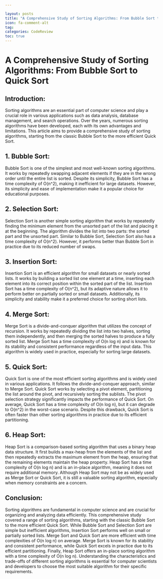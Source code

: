 ```yaml
---

layout: posts
title: "A Comprehensive Study of Sorting Algorithms: From Bubble Sort to Quick Sort"
icon: fa-comment-alt
tag:      
categories: CodeReview
toc: true
---
```




# A Comprehensive Study of Sorting Algorithms: From Bubble Sort to Quick Sort

## Introduction:

Sorting algorithms are an essential part of computer science and play a crucial role in various applications such as data analysis, database management, and search operations. Over the years, numerous sorting algorithms have been developed, each with its own advantages and limitations. This article aims to provide a comprehensive study of sorting algorithms, starting from the classic Bubble Sort to the more efficient Quick Sort.

## 1. Bubble Sort:

Bubble Sort is one of the simplest and most well-known sorting algorithms. It works by repeatedly swapping adjacent elements if they are in the wrong order until the entire list is sorted. Despite its simplicity, Bubble Sort has a time complexity of O(n^2), making it inefficient for large datasets. However, its simplicity and ease of implementation make it a popular choice for educational purposes.

## 2. Selection Sort:

Selection Sort is another simple sorting algorithm that works by repeatedly finding the minimum element from the unsorted part of the list and placing it at the beginning. The algorithm divides the list into two parts: the sorted part and the unsorted part. Similar to Bubble Sort, Selection Sort also has a time complexity of O(n^2). However, it performs better than Bubble Sort in practice due to its reduced number of swaps.

## 3. Insertion Sort:

Insertion Sort is an efficient algorithm for small datasets or nearly sorted lists. It works by building a sorted list one element at a time, inserting each element into its correct position within the sorted part of the list. Insertion Sort has a time complexity of O(n^2), but its adaptive nature allows it to perform better on partially sorted or small datasets. Additionally, its simplicity and stability make it a preferred choice for sorting short lists.

## 4. Merge Sort:

Merge Sort is a divide-and-conquer algorithm that utilizes the concept of recursion. It works by repeatedly dividing the list into two halves, sorting them independently, and then merging the sorted halves to produce a fully sorted list. Merge Sort has a time complexity of O(n log n) and is known for its stability and consistent performance regardless of the input data. This algorithm is widely used in practice, especially for sorting large datasets.

## 5. Quick Sort:

Quick Sort is one of the most efficient sorting algorithms and is widely used in various applications. It follows the divide-and-conquer approach, similar to Merge Sort. Quick Sort works by selecting a pivot element, partitioning the list around the pivot, and recursively sorting the sublists. The pivot selection strategy significantly impacts the performance of Quick Sort. On average, Quick Sort has a time complexity of O(n log n), but it can degrade to O(n^2) in the worst-case scenario. Despite this drawback, Quick Sort is often faster than other sorting algorithms in practice due to its efficient partitioning.

## 6. Heap Sort:

Heap Sort is a comparison-based sorting algorithm that uses a binary heap data structure. It first builds a max-heap from the elements of the list and then repeatedly extracts the maximum element from the heap, ensuring that the remaining elements maintain the heap property. Heap Sort has a time complexity of O(n log n) and is an in-place algorithm, meaning it does not require additional memory. Although Heap Sort may not be as widely used as Merge Sort or Quick Sort, it is still a valuable sorting algorithm, especially when memory constraints are a concern.

## Conclusion:

Sorting algorithms are fundamental in computer science and are crucial for organizing and analyzing data efficiently. This comprehensive study covered a range of sorting algorithms, starting with the classic Bubble Sort to the more efficient Quick Sort. While Bubble Sort and Selection Sort are simple but inefficient algorithms, Insertion Sort performs well on small or partially sorted lists. Merge Sort and Quick Sort are more efficient with time complexities of O(n log n) on average. Merge Sort is known for its stability and consistent performance, while Quick Sort excels in practice due to its efficient partitioning. Finally, Heap Sort offers an in-place sorting algorithm with a time complexity of O(n log n). Understanding the characteristics and trade-offs of different sorting algorithms is essential for computer scientists and developers to choose the most suitable algorithm for their specific requirements.